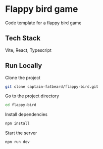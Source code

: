 # Flappy bird game

Code template for a flappy bird game


## Tech Stack

Vite, React, Typescript


## Run Locally

Clone the project

```bash
git clone captain-fatbeard/flappy-bird.git
```

Go to the project directory

```bash
cd flappy-bird
```

Install dependencies

```bash
npm install
```

Start the server

```bash
npm run dev
```
